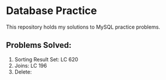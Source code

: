 # Database Practice
This repository holds my solutions to MySQL practice problems.
## Problems Solved:
1. Sorting Result Set: LC 620
2. Joins: LC 196
3. Delete:
